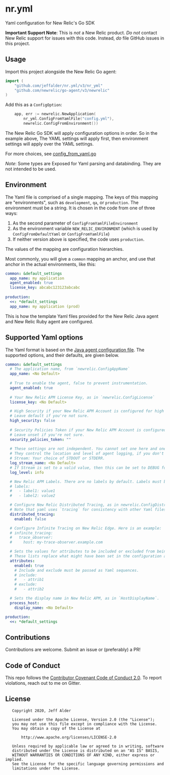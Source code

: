 # nr.yml

Yaml configuration for New Relic's Go SDK

**Important Support Note**: This is _not_ a New Relic product. _Do not_ contact New Relic support for issues with this code. Instead, _do_ file GitHub issues in this project.

## Usage

Import this project alongside the New Relic Go agent:

```go
import (
	"github.com/jeffalder/nr.yml/v3/nr_yml"
	"github.com/newrelic/go-agent/v3/newrelic"
)
```

Add this as a `ConfigOption`:

```go
	app, err := newrelic.NewApplication(
		nr_yml.ConfigFromYamlFile("config.yml"),
		newrelic.ConfigFromEnvironment())
```

The New Relic Go SDK will apply configuration options in order. So in the example above, The YAML settings will apply first, then environment settings will apply over the YAML settings.

For more choices, see [config_from_yaml.go](https://github.com/jeffalder/nr.yml/blob/main/v3/nr_yml/config_from_yaml.go)

*Note*: Some types are Exposed for Yaml parsing and databinding. They are not intended to be used.

## Environment

The Yaml file is comprised of a single mapping. The keys of this mapping are "environments", such as `development`, `qa`, or `production`. The environment must be a string. It is chosen in the code from one of three ways:
1. As the second parameter of `ConfigFromYamlFileEnvironment`
2. As the environment variable `NEW_RELIC_ENVIRONMENT` (which is used by `ConfigFromDefaultYaml` or `ConfigFromYamlFile`)
3. If neither version above is specified, the code uses `production`.

The values of the mapping are configuration hierarchies.

Most commonly, you will give a `common` mapping an anchor, and use that anchor in the actual environments, like this:

```yaml
common: &default_settings
  app_name: my application
  agent_enabled: true
  license_key: abcabc123123abcabc
  
production:
  <<: *default_settings
  app_name: my application (prod)
```

This is how the template Yaml files provided for the New Relic Java agent and New Relic Ruby agent are configured.

## Supported Yaml options

The Yaml format is based on the [Java agent configuration file](https://docs.newrelic.com/docs/agents/java-agent/configuration/java-agent-configuration-config-file). The supported options, and their defaults, are given below.

```yaml
common: &default_settings
  # The application name, from `newrelic.ConfigAppName`
  app_name: <No Default>
  
  # True to enable the agent, false to prevent instrumentation.
  agent_enabled: true
  
  # Your New Relic APM License Key, as in `newrelic.ConfigLicense`
  license_key: <No Default>

  # High Security if your New Relic APM Account is configured for high security.
  # Leave default if you're not sure.
  high_security: false
  
  # Security Policies Token if your New Relic APM Account is configured with a Language Agent Security Policy.
  # Leave unset if you're not sure.
  security_policies_token: ""
  
  # These settings are not independent. You cannot set one here and one in the environment.
  # They control the location and level of agent logging, if you don't configure agent logging via `ConfigLogger`.
  # Stream: Your choice of STDOUT or STDERR.
  log_stream_name: <No Default>
  # If Stream is set to a valid value, then this can be set to DEBUG for Debug logging. Any other value configures Info-level logging.
  log_level: info

  # New Relic APM Labels. There are no labels by default. Labels must be set as a mapping, like this:
  # labels: 
  #   - label1: value1
  #   - label2: value2

  # Configure New Relic Distributed Tracing, as in newrelic.ConfigDistributedTracerEnabled.
  # Note that yaml uses `tracing` for consistency with other Yaml files and the environment variable NEW_RELIC_DISTRIBUTED_TRACING_ENABLED.  
  distributed_tracing:
    enabled: false

  # Configure Infinite Tracing on New Relic Edge. Here is an example:
  # infinite_tracing:
  #   trace_observer:
  #     host: my-trace-observer.example.com

  # Sets the values for attributes to be included or excluded from being sent to New Relic.
  # These lists replace what might have been set in the configuration already.
  attributes:
    enabled: true
    # Include and exclude must be passed as Yaml sequences.
    # include: 
    #   - attrib1
    # exclude:
    #   - attrib2

  # Sets the display name in New Relic APM, as in `HostDisplayName`.
  process_host:
    display_name: <No Default>

production:
  <<: *default_settings
```

## Contributions

Contributions are welcome. Submit an issue or (preferably) a PR!

## Code of Conduct

This repo follows the [Contributor Covenant Code of Conduct 2.0](https://www.contributor-covenant.org/version/2/0/code_of_conduct/). To report violations, reach out to me on Gitter.

## License

```
   Copyright 2020, Jeff Alder

   Licensed under the Apache License, Version 2.0 (the "License");
   you may not use this file except in compliance with the License.
   You may obtain a copy of the License at

       http://www.apache.org/licenses/LICENSE-2.0

   Unless required by applicable law or agreed to in writing, software
   distributed under the License is distributed on an "AS IS" BASIS,
   WITHOUT WARRANTIES OR CONDITIONS OF ANY KIND, either express or implied.
   See the License for the specific language governing permissions and
   limitations under the License.
```
